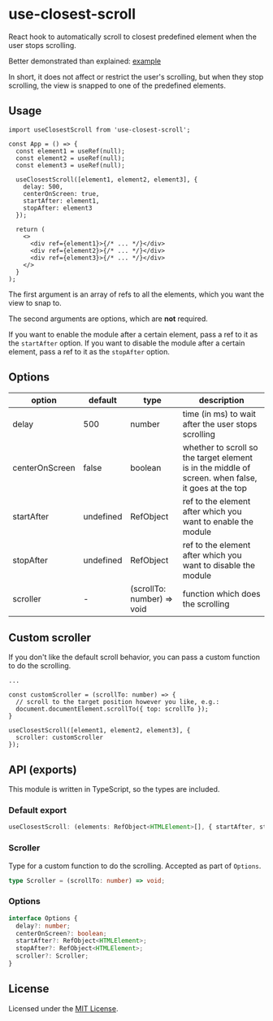 # use-closest-scroll

React hook to automatically scroll to closest predefined element when the user stops scrolling.

Better demonstrated than explained: [example](https://codesandbox.io/s/use-closest-scroll-example-lgd32y)

In short, it does not affect or restrict the user's scrolling, but when they stop scrolling, the view is snapped to one of the predefined elements.

## Usage

```tsx
import useClosestScroll from 'use-closest-scroll';

const App = () => {
  const element1 = useRef(null);
  const element2 = useRef(null);
  const element3 = useRef(null);

  useClosestScroll([element1, element2, element3], {
    delay: 500,
    centerOnScreen: true,
    startAfter: element1,
    stopAfter: element3
  });

  return (
    <>
      <div ref={element1}>{/* ... */}</div>
      <div ref={element2}>{/* ... */}</div>
      <div ref={element3}>{/* ... */}</div>
    </>
  }
);
```

The first argument is an array of refs to all the elements, which you want the view to snap to.

The second arguments are options, which are **not** required.

If you want to enable the module after a certain element, pass a ref to it as the `startAfter` option.
If you want to disable the module after a certain element, pass a ref to it as the `stopAfter` option.

## Options

| option         | default   | type                       | description                                                                                        |
| -------------- | --------- | -------------------------- | -------------------------------------------------------------------------------------------------- |
| delay          | 500       | number                     | time (in ms) to wait after the user stops scrolling                                                |
| centerOnScreen | false     | boolean                    | whether to scroll so the target element is in the middle of screen. when false, it goes at the top |
| startAfter     | undefined | RefObject<HTMLElement>     | ref to the element after which you want to enable the module                                       |
| stopAfter      | undefined | RefObject<HTMLElement>     | ref to the element after which you want to disable the module                                      |
| scroller       | -         | (scrollTo: number) => void | function which does the scrolling                                                                  |

## Custom scroller

If you don't like the default scroll behavior, you can pass a custom function to do the scrolling.

```tsx
...

const customScroller = (scrollTo: number) => {
  // scroll to the target position however you like, e.g.:
  document.documentElement.scrollTo({ top: scrollTo });
}

useClosestScroll([element1, element2, element3], {
  scroller: customScroller
});
```

## API (exports)

This module is written in TypeScript, so the types are included.

### Default export

```ts
useClosestScroll: (elements: RefObject<HTMLElement>[], { startAfter, stopAfter, delay, centerOnScreen, scroller }?: Options) => () => void
```

### Scroller

Type for a custom function to do the scrolling. Accepted as part of `Options`.

```ts
type Scroller = (scrollTo: number) => void;
```

### Options

```ts
interface Options {
  delay?: number;
  centerOnScreen?: boolean;
  startAfter?: RefObject<HTMLElement>;
  stopAfter?: RefObject<HTMLElement>;
  scroller?: Scroller;
}
```

###

## License

Licensed under the [MIT License](./LICENSE).
